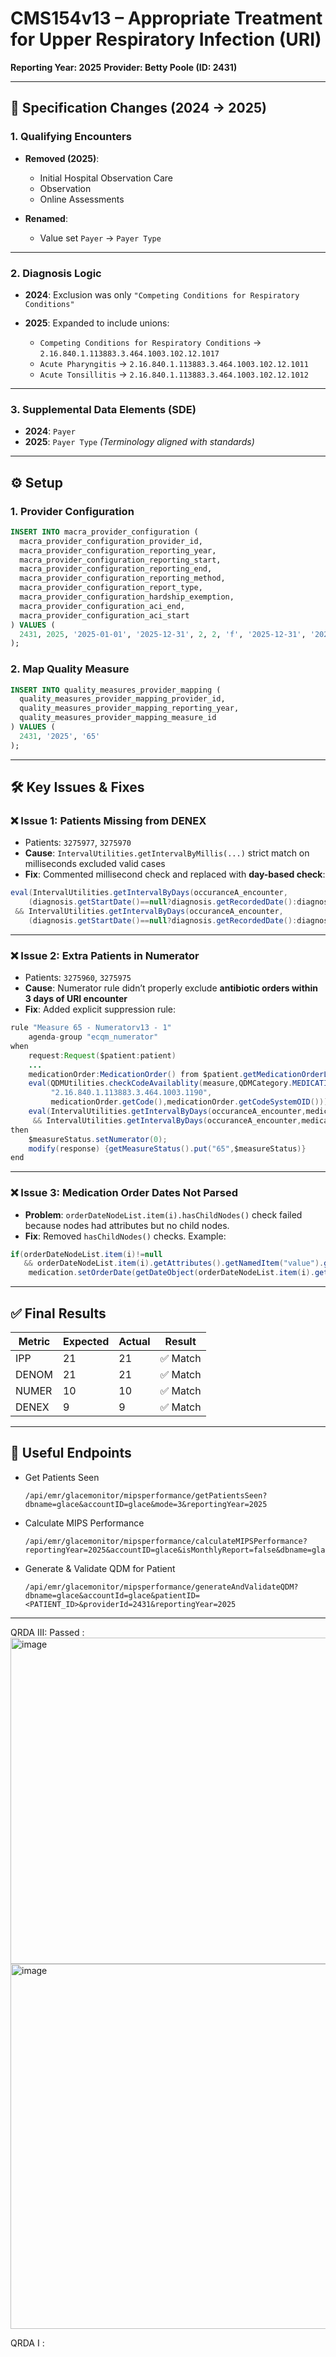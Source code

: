 # CMS154v13 – Appropriate Treatment for Upper Respiratory Infection (URI)

**Reporting Year: 2025**
**Provider: Betty Poole (ID: 2431)**


---

## 🔄 Specification Changes (2024 → 2025)

### 1. Qualifying Encounters

* **Removed (2025)**:

  * Initial Hospital Observation Care
  * Observation
  * Online Assessments

* **Renamed**:

  * Value set `Payer` → `Payer Type`

---

### 2. Diagnosis Logic

* **2024**:
  Exclusion was only `"Competing Conditions for Respiratory Conditions"`

* **2025**:
  Expanded to include unions:

  * `Competing Conditions for Respiratory Conditions` → `2.16.840.1.113883.3.464.1003.102.12.1017`
  * `Acute Pharyngitis` → `2.16.840.1.113883.3.464.1003.102.12.1011`
  * `Acute Tonsillitis` → `2.16.840.1.113883.3.464.1003.102.12.1012`

---

### 3. Supplemental Data Elements (SDE)

* **2024**: `Payer`
* **2025**: `Payer Type`
  *(Terminology aligned with standards)*

---

## ⚙️ Setup

### 1. Provider Configuration

```sql
INSERT INTO macra_provider_configuration (
  macra_provider_configuration_provider_id,
  macra_provider_configuration_reporting_year,
  macra_provider_configuration_reporting_start,
  macra_provider_configuration_reporting_end,
  macra_provider_configuration_reporting_method,
  macra_provider_configuration_report_type,
  macra_provider_configuration_hardship_exemption,
  macra_provider_configuration_aci_end,
  macra_provider_configuration_aci_start
) VALUES (
  2431, 2025, '2025-01-01', '2025-12-31', 2, 2, 'f', '2025-12-31', '2025-01-01'
);
```

### 2. Map Quality Measure

```sql
INSERT INTO quality_measures_provider_mapping (
  quality_measures_provider_mapping_provider_id,
  quality_measures_provider_mapping_reporting_year,
  quality_measures_provider_mapping_measure_id
) VALUES (
  2431, '2025', '65'
);
```

---

## 🛠️ Key Issues & Fixes

### ❌ Issue 1: Patients Missing from DENEX

* Patients: `3275977`, `3275970`
* **Cause**: `IntervalUtilities.getIntervalByMillis(...)` strict match on milliseconds excluded valid cases
* **Fix**: Commented millisecond check and replaced with **day-based check**:

```java
eval(IntervalUtilities.getIntervalByDays(occuranceA_encounter,
    (diagnosis.getStartDate()==null?diagnosis.getRecordedDate():diagnosis.getStartDate()))<=3
 && IntervalUtilities.getIntervalByDays(occuranceA_encounter,
    (diagnosis.getStartDate()==null?diagnosis.getRecordedDate():diagnosis.getStartDate()))>=0)
```

---

### ❌ Issue 2: Extra Patients in Numerator

* Patients: `3275960`, `3275975`
* **Cause**: Numerator rule didn’t properly exclude **antibiotic orders within 3 days of URI encounter**
* **Fix**: Added explicit suppression rule:

```java
rule "Measure 65 - Numeratorv13 - 1"
    agenda-group "ecqm_numerator"
when
    request:Request($patient:patient)
    ...
    medicationOrder:MedicationOrder() from $patient.getMedicationOrderList()
    eval(QDMUtilities.checkCodeAvailablity(measure,QDMCategory.MEDICATION,
         "2.16.840.1.113883.3.464.1003.1190",
         medicationOrder.getCode(),medicationOrder.getCodeSystemOID()))
    eval(IntervalUtilities.getIntervalByDays(occuranceA_encounter,medicationOrder.getStartDate())<=3
     && IntervalUtilities.getIntervalByDays(occuranceA_encounter,medicationOrder.getStartDate())>=0)
then
    $measureStatus.setNumerator(0);
    modify(response) {getMeasureStatus().put("65",$measureStatus)}
end
```

---

### ❌ Issue 3: Medication Order Dates Not Parsed

* **Problem**: `orderDateNodeList.item(i).hasChildNodes()` check failed because nodes had attributes but no child nodes.
* **Fix**: Removed `hasChildNodes()` checks. Example:

```java
if(orderDateNodeList.item(i)!=null 
   && orderDateNodeList.item(i).getAttributes().getNamedItem("value").getNodeValue()!=null)
    medication.setOrderDate(getDateObject(orderDateNodeList.item(i).getAttributes().getNamedItem("value").getNodeValue()));
```

---

## ✅ Final Results

| Metric | Expected | Actual | Result  |
| ------ | -------- | ------ | ------- |
| IPP    | 21       | 21     | ✅ Match |
| DENOM  | 21       | 21     | ✅ Match |
| NUMER  | 10       | 10     | ✅ Match |
| DENEX  | 9        | 9      | ✅ Match |

---

## 🔗 Useful Endpoints

* Get Patients Seen

  ```
  /api/emr/glacemonitor/mipsperformance/getPatientsSeen?dbname=glace&accountID=glace&mode=3&reportingYear=2025
  ```
* Calculate MIPS Performance

  ```
  /api/emr/glacemonitor/mipsperformance/calculateMIPSPerformance?reportingYear=2025&accountID=glace&isMonthlyReport=false&dbname=glace
  ```
* Generate & Validate QDM for Patient

  ```
  /api/emr/glacemonitor/mipsperformance/generateAndValidateQDM?dbname=glace&accountId=glace&patientID=<PATIENT_ID>&providerId=2431&reportingYear=2025
  ```

---

QRDA III:
  Passed :
  <img width="1285" height="522" alt="image" src="https://github.com/user-attachments/assets/d9070ed1-3622-44f8-9391-9a98a7f3ecca" />
<img width="1253" height="584" alt="image" src="https://github.com/user-attachments/assets/f94df518-a035-4ffb-844a-0424e7e39dbf" />

QRDA I :
    
